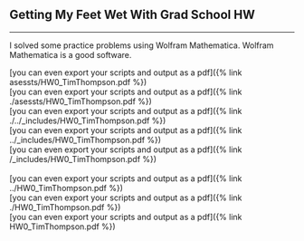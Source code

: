 ## Getting My Feet Wet With Grad School HW

---
I solved some practice problems using Wolfram Mathematica. Wolfram Mathematica is a good software.

[you can even export your scripts and output as a pdf]({% link asessts/HW0_TimThompson.pdf %}) <br>
[you can even export your scripts and output as a pdf]({% link ./asessts/HW0_TimThompson.pdf %}) <br>
[you can even export your scripts and output as a pdf]({% link ./../_includes/HW0_TimThompson.pdf %}) <br>
[you can even export your scripts and output as a pdf]({% link ../_includes/HW0_TimThompson.pdf %}) <br>
[you can even export your scripts and output as a pdf]({% link /_includes/HW0_TimThompson.pdf %}) <br><br>
[you can even export your scripts and output as a pdf]({% link ../HW0_TimThompson.pdf %}) <br>
[you can even export your scripts and output as a pdf]({% link ./HW0_TimThompson.pdf %}) <br>
[you can even export your scripts and output as a pdf]({% link HW0_TimThompson.pdf %}) <br>
